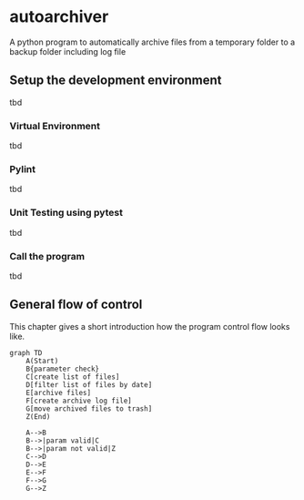 # autoarchiver
A python program to automatically archive files from a temporary folder to a backup folder including log file

## Setup the development environment
tbd
### Virtual Environment
tbd
### Pylint
tbd
### Unit Testing using pytest
tbd
### Call the program
tbd

## General flow of control
This chapter gives a short introduction how the program control flow looks like.

``` mermaid
graph TD
    A(Start)
    B{parameter check}
    C[create list of files]
    D[filter list of files by date]
    E[archive files]
    F[create archive log file]
    G[move archived files to trash]
    Z(End)

    A-->B
    B-->|param valid|C
    B-->|param not valid|Z
    C-->D
    D-->E
    E-->F
    F-->G
    G-->Z
    
```

